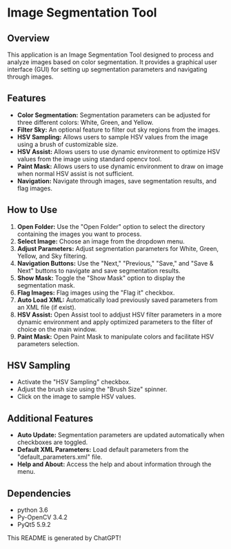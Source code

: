 # Image Segmentation Tool

## Overview
This application is an Image Segmentation Tool designed to process and analyze images based on color segmentation. It provides a graphical user interface (GUI) for setting up segmentation parameters and navigating through images.

## Features
- **Color Segmentation:** Segmentation parameters can be adjusted for three different colors: White, Green, and Yellow.
- **Filter Sky:** An optional feature to filter out sky regions from the images.
- **HSV Sampling:** Allows users to sample HSV values from the image using a brush of customizable size.
- **HSV Assist:** Allows users to use dynamic environment to optimize HSV values from the image using standard opencv tool.
- **Paint Mask:** Allows users to use dynamic environment to draw on image when normal HSV assist is not sufficient.
- **Navigation:** Navigate through images, save segmentation results, and flag images.

## How to Use
1. **Open Folder:** Use the "Open Folder" option to select the directory containing the images you want to process.
2. **Select Image:** Choose an image from the dropdown menu.
3. **Adjust Parameters:** Adjust segmentation parameters for White, Green, Yellow, and Sky filtering.
4. **Navigation Buttons:** Use the "Next," "Previous," "Save," and "Save & Next" buttons to navigate and save segmentation results.
5. **Show Mask:** Toggle the "Show Mask" option to display the segmentation mask.
6. **Flag Images:** Flag images using the "Flag it" checkbox.
7. **Auto Load XML:** Automatically load previously saved parameters from an XML file (if exist).
8. **HSV Assist:** Open Assist tool to addjust HSV filter parameters in a more dynamic environment and apply optimized parameters to the filter of choice on the main window.
9. **Paint Mask:** Open Paint Mask to manipulate colors and facilitate HSV parameters selection.
 

## HSV Sampling
- Activate the "HSV Sampling" checkbox.
- Adjust the brush size using the "Brush Size" spinner.
- Click on the image to sample HSV values.

## Additional Features
- **Auto Update:** Segmentation parameters are updated automatically when checkboxes are toggled.
- **Default XML Parameters:** Load default parameters from the "default_parameters.xml" file.
- **Help and About:** Access the help and about information through the menu.

## Dependencies
- python 3.6
- Py-OpenCV 3.4.2
- PyQt5 5.9.2

This README is generated by ChatGPT!
